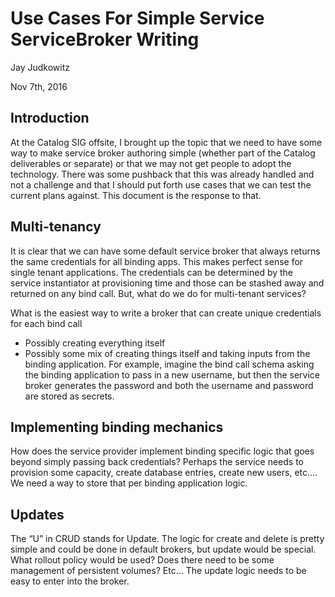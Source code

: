 # Use Cases For Simple Service ServiceBroker Writing
Jay Judkowitz

Nov 7th, 2016

## Introduction
At the Catalog SIG offsite, I brought up the topic that we need to have some way to make service broker authoring simple
(whether part of the Catalog deliverables or separate) or that we may not get people to adopt the technology.  There was some 
pushback that this was already handled and not a challenge and that I should put forth use cases that we can test the current 
plans against.  This document is the response to that.

## Multi-tenancy
It is clear that we can have some default service broker that always returns the same credentials for all binding apps.  This 
makes perfect sense for single tenant applications.  The credentials can be determined by the service instantiator at 
provisioning time and those can be stashed away and returned on any bind call.  But, what do we do for multi-tenant services?  

What is the easiest way to write a broker that can create unique credentials for each bind call
* Possibly creating everything itself
* Possibly some mix of creating things itself and taking inputs from the binding application.  For example, imagine the bind 
call schema asking the binding application to pass in a new username, but then the service broker generates the password and 
both the username and password are stored as secrets.

## Implementing binding mechanics
How does the service provider implement binding specific logic that goes beyond simply passing back credentials?  Perhaps the 
service needs to provision some capacity, create database entries, create new users, etc….   We need a way to store that per 
binding application logic.

## Updates
The “U” in CRUD stands for Update.  The logic for create and delete is pretty simple and could be done in default brokers, but 
update would be special.  What rollout policy would be used?  Does there need to be some management of persistent volumes? 
Etc… The update logic needs to be easy to enter into the broker.
